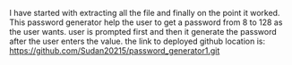I have started with extracting all the file and finally
on the point it worked. This password generator help the user
to get a password from 8 to 128 as the user wants. user is prompted
first and then it generate the password after the user enters the value.
the link to deployed github location is:
https://github.com/Sudan20215/password_generator1.git